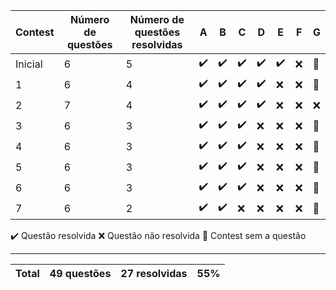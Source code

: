 | Contest | Número de questões | Número de questões resolvidas | A   | B   | C   | D   | E   | F   | G   |
| ------- | ------------------ | ----------------------------- | --- | --- | --- | --- | --- | --- | --- |
| Inicial | 6                  | 5                             | ✔️  | ✔️  | ✔️  | ✔️  | ✔️  | ❌  | 🔸  |
| 1       | 6                  | 4                             | ✔️  | ✔️  | ✔️  | ✔️  | ❌  | ❌  | 🔸  |
| 2       | 7                  | 4                             | ✔️  | ✔️  | ✔️  | ✔️  | ❌  | ❌  | ❌  |
| 3       | 6                  | 3                             | ✔️  | ✔️  | ✔️  | ❌  | ❌  | ❌  | 🔸  |
| 4       | 6                  | 3                             | ✔️  | ✔️  | ✔️  | ❌  | ❌  | ❌  | 🔸  |
| 5       | 6                  | 3                             | ✔️  | ✔️  | ✔️  | ❌  | ❌  | ❌  | 🔸  |
| 6       | 6                  | 3                             | ✔️  | ✔️  | ✔️  | ❌  | ❌  | ❌  | 🔸  |
| 7       | 6                  | 2                             | ✔️  | ✔️  | ❌  | ❌  | ❌  | ❌  | 🔸  |

✔️ Questão resolvida
❌ Questão não resolvida
🔸 Contest sem a questão

---

| Total | 49 questões | 27 resolvidas | 55% |
| ----- | ----------- | ------------- | --- |
